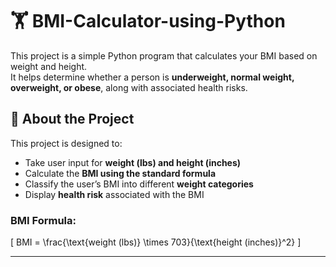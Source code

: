 # 🏋️ BMI-Calculator-using-Python

This project is a simple Python program that calculates your BMI based on weight and height.  
It helps determine whether a person is **underweight, normal weight, overweight, or obese**, along with associated health risks.


## 📖 About the Project
This project is designed to:
- Take user input for **weight (lbs) and height (inches)**
- Calculate the **BMI using the standard formula**
- Classify the user’s BMI into different **weight categories**
- Display **health risk** associated with the BMI

### **BMI Formula:**
\[
BMI = \frac{\text{weight (lbs)} \times 703}{\text{height (inches)}^2}
\]

---
